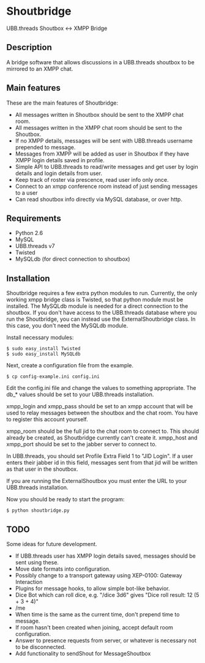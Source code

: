 Shoutbridge
===========

UBB.threads Shoutbox <-> XMPP Bridge

Description
-----------
A bridge software that allows discussions in a UBB.threads shoutbox to be mirrored to an XMPP chat.


Main features
-------------
These are the main features of Shoutbridge:

 * All messages written in Shoutbox should be sent to the XMPP chat room.
 * All messages written in the XMPP chat room should be sent to the Shoutbox.
 * If no XMPP details, messages will be sent with UBB.threads username prepended to message.
 * Messages from XMPP will be added as user in Shoutbox if they have XMPP login details saved in profile.
 * Simple API to UBB.threads to read/write messages and get user by login details and login details from user.
 * Keep track of roster via prescence, read user info only once.
 * Connect to an xmpp conference room instead of just sending messages to a user
 * Can read shoutbox info directly via MySQL database, or over http.


Requirements
------------
 * Python 2.6
 * MySQL
 * UBB.threads v7
 * Twisted
 * MySQLdb (for direct connection to shoutbox)


Installation
------------
Shoutbridge requires a few extra python modules to run. Currently, the only
working xmpp bridge class is Twisted, so that python module must be installed.
The MySQLdb module is needed for a direct connection to the shoutbox. If you
don't have access to the UBB.threads database where you run the Shoutbridge,
you can instead use the ExternalShoutbridge class. In this case, you don't
need the MySQLdb module.

Install necessary modules:

    $ sudo easy_install Twisted
    $ sudo easy_install MySQLdb

Next, create a configuration file from the example.

    $ cp config-example.ini config.ini

Edit the config.ini file and change the values to something appropriate.
The db_* values should be set to your UBB.threads installation.

xmpp_login and xmpp_pass should be set to an xmpp account that will be used to relay
messages between the shoutbox and the chat room. You have to register this account
yourself.

xmpp_room should be the full jid to the chat room to connect to. This should
already be created, as Shoutbridge currently can't create it.
xmpp_host and xmpp_port should be set to the jabber server to connect to.

In UBB.threads, you should set Profile Extra Field 1 to "JID Login". If a user 
enters their jabber id in this field, messages sent from that jid will be written
as that user in the shoutbox.

If you are running the ExternalShoutbox you must enter the URL to your UBB.threads
installation. 

Now you should be ready to start the program:

    $ python shoutbridge.py


TODO
----
Some ideas for future development.

 * If UBB.threads user has XMPP login details saved, messages should be sent using these.
 * Move date formats into configuration.
 * Possibly change to a transport gateway using XEP-0100: Gateway Interaction
 * Plugins for message hooks, to allow simple bot-like behavior.
 * Dice Bot which can roll dice, e.g. "/dice 3d6" gives "Dice roll result: 12 (5 + 3 + 4)"
 * /me 
 * When time is the same as the current time, don't prepend time to message.
 * If room hasn't been created when joining, accept default room configuration.
 * Answer to presence requests from server, or whatever is necessary not to be disconnected.
 * Add functionality to sendShout for MessageShoutbox

